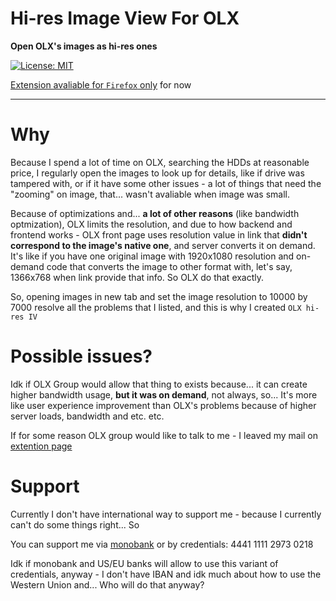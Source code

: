 # Hi-res Image View For OLX

**Open OLX's images as hi-res ones**

[![License: MIT](https://img.shields.io/badge/License-MIT-yellow.svg)](LICENSE.md)

[Extension avaliable for `Firefox` only](https://addons.mozilla.org/uk/firefox/addon/olx_hi-res_iv/) for now

---

# Why
Because I spend a lot of time on OLX, searching the HDDs at reasonable price, I regularly open the images to look up for details, like if drive was tampered with, or if it have some other issues - a lot of things that need the "zooming" on image, that... wasn't avaliable when image was small.

Because of optimizations and... **a lot of other reasons** (like bandwidth optmization), OLX limits the resolution, and due to how backend and frontend works - OLX front page uses resolution value in link that **didn't correspond to the image's native one**, and server converts it on demand. It's like if you have one original image with 1920x1080 resolution and on-demand code that converts the image to other format with, let's say, 1366x768 when link provide that info. So OLX do that exactly.

So, opening images in new tab and set the image resolution to 10000 by 7000 resolve all the problems that I listed, and this is why I created `OLX hi-res IV`


# Possible issues?
Idk if OLX Group would allow that thing to exists because... it can create higher bandwidth usage, **but it was on demand**, not always, so... It's more like user experience improvement than OLX's problems because of higher server loads, bandwidth and etc. etc.

If for some reason OLX group would like to talk to me - I leaved my mail on [extention page](https://addons.mozilla.org/uk/firefox/addon/olx_hi-res_iv/)

# Support
Currently I don't have international way to support me - because I currently can't do some things right... So

You can support me via [monobank](https://send.monobank.ua/jar/9PHgXye4Mc) or by credentials: 4441 1111 2973 0218

Idk if monobank and US/EU banks will allow to use this variant of credentials, anyway - I don't have IBAN and idk much about how to use the Western Union and... Who will do that anyway?
